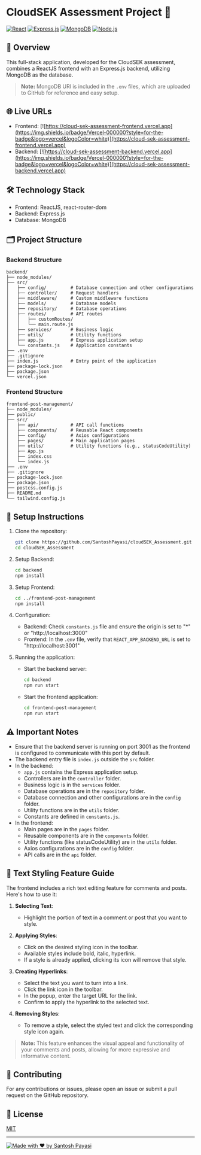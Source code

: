 # CloudSEK Assessment Project 🚀

[![React](https://img.shields.io/badge/React-20232A?style=for-the-badge&logo=react&logoColor=61DAFB)](https://reactjs.org/)
[![Express.js](https://img.shields.io/badge/Express.js-000000?style=for-the-badge&logo=express&logoColor=white)](https://expressjs.com/)
[![MongoDB](https://img.shields.io/badge/MongoDB-4EA94B?style=for-the-badge&logo=mongodb&logoColor=white)](https://www.mongodb.com/)
[![Node.js](https://img.shields.io/badge/Node.js-339933?style=for-the-badge&logo=nodedotjs&logoColor=white)](https://nodejs.org/)

## 📖 Overview

This full-stack application, developed for the CloudSEK assessment, combines a ReactJS frontend with an Express.js backend, utilizing MongoDB as the database.

> **Note:** MongoDB URI is included in the `.env` files, which are uploaded to GitHub for reference and easy setup.

## 🌐 Live URLs

- Frontend: [![https://cloud-sek-assessment-frontend.vercel.app](https://img.shields.io/badge/Vercel-000000?style=for-the-badge&logo=vercel&logoColor=white)](https://cloud-sek-assessment-frontend.vercel.app)
- Backend: [![https://cloud-sek-assessment-backend.vercel.app](https://img.shields.io/badge/Vercel-000000?style=for-the-badge&logo=vercel&logoColor=white)](https://cloud-sek-assessment-backend.vercel.app)

## 🛠️ Technology Stack

- Frontend: ReactJS, react-router-dom
- Backend: Express.js
- Database: MongoDB

## 🗂️ Project Structure

### Backend Structure
```
backend/
├── node_modules/
├── src/
│   ├── config/         # Database connection and other configurations
│   ├── controller/     # Request handlers
│   ├── middleware/     # Custom middleware functions
│   ├── models/         # Database models
│   ├── repository/     # Database operations
│   ├── routes/         # API routes
│   │   ├── customRoutes/
│   │   └── main.route.js
│   ├── services/       # Business logic
│   ├── utils/          # Utility functions
│   ├── app.js          # Express application setup
│   └── constants.js    # Application constants
├── .env
├── .gitignore
├── index.js            # Entry point of the application
├── package-lock.json
├── package.json
└── vercel.json
```

### Frontend Structure
```
frontend-post-management/
├── node_modules/
├── public/
├── src/
│   ├── api/            # API call functions
│   ├── components/     # Reusable React components
│   ├── config/         # Axios configurations
│   ├── pages/          # Main application pages
│   ├── utils/          # Utility functions (e.g., statusCodeUtility)
│   ├── App.js
│   ├── index.css
│   └── index.js
├── .env
├── .gitignore
├── package-lock.json
├── package.json
├── postcss.config.js
├── README.md
└── tailwind.config.js
```

## 🚀 Setup Instructions

1. Clone the repository:
   ```bash
   git clone https://github.com/SantoshPayasi/cloudSEK_Assessment.git
   cd cloudSEK_Assessment
   ```

2. Setup Backend:
   ```bash
   cd backend
   npm install
   ```

3. Setup Frontend:
   ```bash
   cd ../frontend-post-management
   npm install
   ```

4. Configuration:
   - Backend: Check `constants.js` file and ensure the origin is set to "*" or "http://localhost:3000"
   - Frontend: In the `.env` file, verify that `REACT_APP_BACKEND_URL` is set to "http://localhost:3001"

5. Running the application:
   - Start the backend server:
     ```bash
     cd backend
     npm run start
     ```
   - Start the frontend application:
     ```bash
     cd frontend-post-management
     npm run start
     ```

## ⚠️ Important Notes

- Ensure that the backend server is running on port 3001 as the frontend is configured to communicate with this port by default.
- The backend entry file is `index.js` outside the `src` folder.
- In the backend:
  - `app.js` contains the Express application setup.
  - Controllers are in the `controller` folder.
  - Business logic is in the `services` folder.
  - Database operations are in the `repository` folder.
  - Database connection and other configurations are in the `config` folder.
  - Utility functions are in the `utils` folder.
  - Constants are defined in `constants.js`.
- In the frontend:
  - Main pages are in the `pages` folder.
  - Reusable components are in the `components` folder.
  - Utility functions (like statusCodeUtility) are in the `utils` folder.
  - Axios configurations are in the `config` folder.
  - API calls are in the `api` folder.

## 📝 Text Styling Feature Guide

The frontend includes a rich text editing feature for comments and posts. Here's how to use it:

1. **Selecting Text**: 
   - Highlight the portion of text in a comment or post that you want to style.

2. **Applying Styles**:
   - Click on the desired styling icon in the toolbar.
   - Available styles include bold, italic, hyperlink.
   - If a style is already applied, clicking its icon will remove that style.

3. **Creating Hyperlinks**:
   - Select the text you want to turn into a link.
   - Click the link icon in the toolbar.
   - In the popup, enter the target URL for the link.
   - Confirm to apply the hyperlink to the selected text.

4. **Removing Styles**:
   - To remove a style, select the styled text and click the corresponding style icon again.

> **Note:** This feature enhances the visual appeal and functionality of your comments and posts, allowing for more expressive and informative content.

## 🤝 Contributing

For any contributions or issues, please open an issue or submit a pull request on the GitHub repository.

## 📄 License

[MIT](https://choosealicense.com/licenses/mit/)

---

[![Made with ❤️ by Santosh Payasi](https://img.shields.io/badge/Made%20with%20%E2%9D%A4%EF%B8%8F%20by-Santosh%20Payasi-red.svg)](https://github.com/SantoshPayasi)
